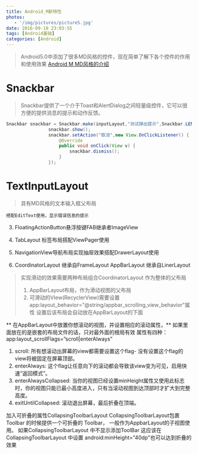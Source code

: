 ```yaml
---
title: Android_M新特性
photos:
   - '/img/pictures/picture5.jpg'
date: 2016-09-18 23:03:55
tags: [Android基础]
categories: [Android]
---
```


> Android5.0中添加了很多MD风格的控件，现在简单了解下各个控件的作用和使用效果
[Android M MD风格的介绍](http://blog.csdn.net/feiduclear_up/article/details/46514791)

<!--more-->

# Snackbar
> Snackbar提供了一个介于Toast和AlertDialog之间轻量级控件，它可以很方便的提供消息的提示和动作反馈。

```java
Snackbar snackbar = Snackbar.make(inputLayout,"测试弹出提示",Snackbar.LENGTH_LONG);
                snackbar.show();
                snackbar.setAction("取消",new View.OnClickListener() {
                    @Override
                    public void onClick(View v) {
                        snackbar.dismiss();
                    }
                });
```

# TextInputLayout
> 具有MD风格的文本输入框父布局

```
搭配EditText使用，显示错误信息的提示
```
3. FloatingActionButton悬浮按键FAB继承者ImageView
4. TabLayout 标签布局搭配ViewPager使用
5. NavigationView导航布局实现抽屉效果搭配DrawerLayout使用

6. CoordinatorLayout 继承自FrameLayout
AppBarLayout 继承自LinerLayout

> 实现滑动的效果需要两种布局组合CoordinatorLayout 作为整体的父布局
> 1. AppBarLayout布局，作为滑动视图的父布局
> 2. 可滑动的VIew(RecyclerView)需要设置app:layout_behavior="@string/appbar_scrolling_view_behavior"属性
> 设置后该布局会自动放在AppBarLayout的下面

** 在AppBarLayout中放置你想滚动的视图，并设置相应的滚动属性，**
如果里面放在的是嵌套的布局文件的话，只对最外面的根局有效
属性有四种：
app:layout_scrollFlags=”scroll|enterAlways” 
 1. scroll: 所有想滚动出屏幕的view都需要设置这个flag- 没有设置这个flag的view将被固定在屏幕顶部。
 2. enterAlways: 这个flag让任意向下的滚动都会导致该view变为可见，启用快速“返回模式”。
 3. enterAlwaysCollapsed: 当你的视图已经设置minHeight属性又使用此标志时，你的视图只能已最小高度进入，只有当滚动视图到达顶部时才扩大到完整高度。
 4. exitUntilCollapsed: 滚动退出屏幕，最后折叠在顶端。

 加入可折叠的属性CollapsingToolbarLayout 
CollapsingToolbarLayout包裹 Toolbar 的时候提供一个可折叠的 Toolbar，
一般作为AppbarLayout的子视图使用。
如果CollapsingToolbarLayout 中不显示添加ToolBar
这应该在CollapsingToolbarLayout 中设置    android:minHeight="40dp"也可以达到折叠的效果




